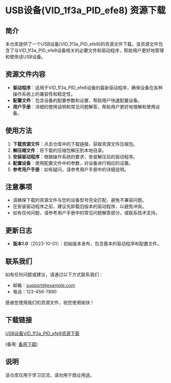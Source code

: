 # USB设备(VID_1f3a_PID_efe8) 资源下载

## 简介
本仓库提供了一个USB设备(VID_1f3a_PID_efe8)的资源文件下载。该资源文件包含了与VID_1f3a_PID_efe8设备相关的必要文件和驱动程序，帮助用户更好地管理和使用该USB设备。

## 资源文件内容
- **驱动程序**：适用于VID_1f3a_PID_efe8设备的最新驱动程序，确保设备在各种操作系统上的兼容性和稳定性。
- **配置文件**：包含设备的配置参数和设置，帮助用户快速配置设备。
- **用户手册**：详细的使用说明和常见问题解答，帮助用户更好地理解和使用设备。

## 使用方法
1. **下载资源文件**：点击仓库中的下载链接，获取资源文件压缩包。
2. **解压缩文件**：将下载的压缩包解压到本地目录。
3. **安装驱动程序**：根据操作系统的要求，安装解压后的驱动程序。
4. **配置设备**：使用配置文件中的参数，对设备进行相应的设置。
5. **参考用户手册**：如有疑问，请参考用户手册中的详细说明。

## 注意事项
- 请确保下载的资源文件与您的设备型号完全匹配，避免不兼容问题。
- 在安装驱动程序之前，建议先卸载旧版本的驱动程序，以避免冲突。
- 如有任何问题，请参考用户手册中的常见问题解答部分，或联系技术支持。

## 更新日志
- **版本1.0**（2023-10-01）：初始版本发布，包含基本的驱动程序和配置文件。

## 联系我们
如有任何问题或建议，请通过以下方式联系我们：
- 邮箱：support@example.com
- 电话：123-456-7890

感谢您使用我们的资源文件，祝您使用愉快！

## 下载链接
[USB设备VID_1f3a_PID_efe8资源下载](https://pan.quark.cn/s/40c89a77636c) 

(备用: [备用下载](https://pan.baidu.com/s/11xH9x5wm6KhLSDYB54zSbg?pwd=1234))

## 说明

该仓库仅用于学习交流，请勿用于商业用途。
